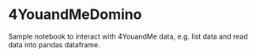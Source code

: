 # 4YouandMeDomino

Sample notebook to interact with 4YouandMe data, e.g. list data and read data into pandas dataframe.